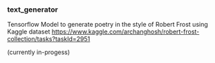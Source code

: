 ### text_generator
Tensorflow Model to generate poetry in the style of Robert Frost
using Kaggle dataset https://www.kaggle.com/archanghosh/robert-frost-collection/tasks?taskId=2951

(currently in-progess)
